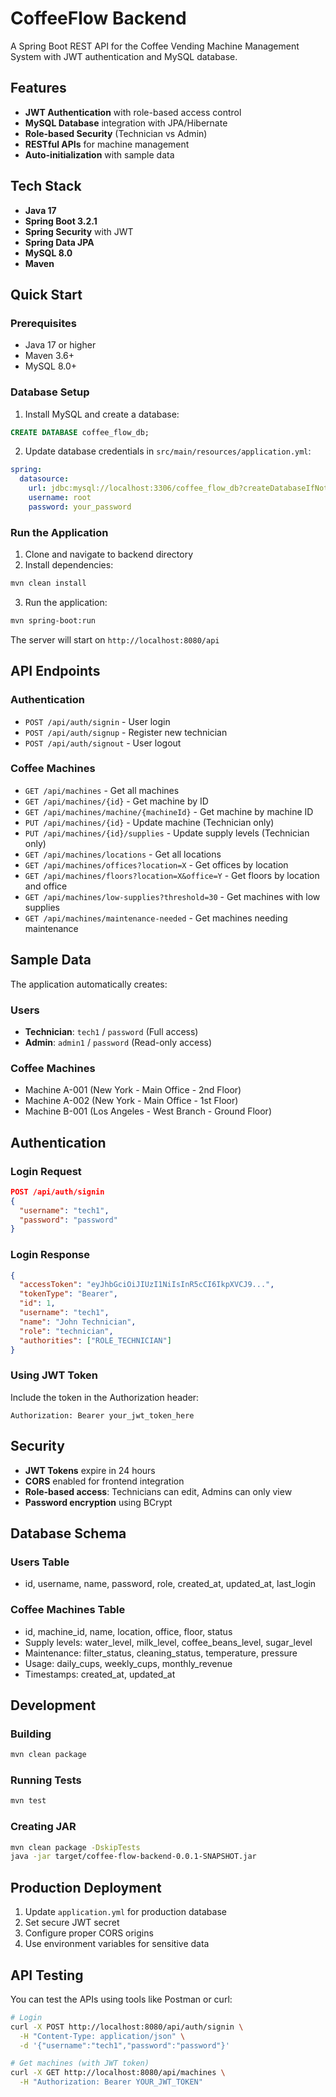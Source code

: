 # CoffeeFlow Backend

A Spring Boot REST API for the Coffee Vending Machine Management System with JWT authentication and MySQL database.

## Features

- **JWT Authentication** with role-based access control
- **MySQL Database** integration with JPA/Hibernate
- **Role-based Security** (Technician vs Admin)
- **RESTful APIs** for machine management
- **Auto-initialization** with sample data

## Tech Stack

- **Java 17**
- **Spring Boot 3.2.1**
- **Spring Security** with JWT
- **Spring Data JPA**
- **MySQL 8.0**
- **Maven**

## Quick Start

### Prerequisites

- Java 17 or higher
- Maven 3.6+
- MySQL 8.0+

### Database Setup

1. Install MySQL and create a database:

```sql
CREATE DATABASE coffee_flow_db;
```

2. Update database credentials in `src/main/resources/application.yml`:

```yaml
spring:
  datasource:
    url: jdbc:mysql://localhost:3306/coffee_flow_db?createDatabaseIfNotExist=true&useSSL=false&allowPublicKeyRetrieval=true
    username: root
    password: your_password
```

### Run the Application

1. Clone and navigate to backend directory
2. Install dependencies:

```bash
mvn clean install
```

3. Run the application:

```bash
mvn spring-boot:run
```

The server will start on `http://localhost:8080/api`

## API Endpoints

### Authentication

- `POST /api/auth/signin` - User login
- `POST /api/auth/signup` - Register new technician
- `POST /api/auth/signout` - User logout

### Coffee Machines

- `GET /api/machines` - Get all machines
- `GET /api/machines/{id}` - Get machine by ID
- `GET /api/machines/machine/{machineId}` - Get machine by machine ID
- `PUT /api/machines/{id}` - Update machine (Technician only)
- `PUT /api/machines/{id}/supplies` - Update supply levels (Technician only)
- `GET /api/machines/locations` - Get all locations
- `GET /api/machines/offices?location=X` - Get offices by location
- `GET /api/machines/floors?location=X&office=Y` - Get floors by location and office
- `GET /api/machines/low-supplies?threshold=30` - Get machines with low supplies
- `GET /api/machines/maintenance-needed` - Get machines needing maintenance

## Sample Data

The application automatically creates:

### Users

- **Technician**: `tech1` / `password` (Full access)
- **Admin**: `admin1` / `password` (Read-only access)

### Coffee Machines

- Machine A-001 (New York - Main Office - 2nd Floor)
- Machine A-002 (New York - Main Office - 1st Floor)
- Machine B-001 (Los Angeles - West Branch - Ground Floor)

## Authentication

### Login Request

```json
POST /api/auth/signin
{
  "username": "tech1",
  "password": "password"
}
```

### Login Response

```json
{
  "accessToken": "eyJhbGciOiJIUzI1NiIsInR5cCI6IkpXVCJ9...",
  "tokenType": "Bearer",
  "id": 1,
  "username": "tech1",
  "name": "John Technician",
  "role": "technician",
  "authorities": ["ROLE_TECHNICIAN"]
}
```

### Using JWT Token

Include the token in the Authorization header:

```
Authorization: Bearer your_jwt_token_here
```

## Security

- **JWT Tokens** expire in 24 hours
- **CORS** enabled for frontend integration
- **Role-based access**: Technicians can edit, Admins can only view
- **Password encryption** using BCrypt

## Database Schema

### Users Table

- id, username, name, password, role, created_at, updated_at, last_login

### Coffee Machines Table

- id, machine_id, name, location, office, floor, status
- Supply levels: water_level, milk_level, coffee_beans_level, sugar_level
- Maintenance: filter_status, cleaning_status, temperature, pressure
- Usage: daily_cups, weekly_cups, monthly_revenue
- Timestamps: created_at, updated_at

## Development

### Building

```bash
mvn clean package
```

### Running Tests

```bash
mvn test
```

### Creating JAR

```bash
mvn clean package -DskipTests
java -jar target/coffee-flow-backend-0.0.1-SNAPSHOT.jar
```

## Production Deployment

1. Update `application.yml` for production database
2. Set secure JWT secret
3. Configure proper CORS origins
4. Use environment variables for sensitive data

## API Testing

You can test the APIs using tools like Postman or curl:

```bash
# Login
curl -X POST http://localhost:8080/api/auth/signin \
  -H "Content-Type: application/json" \
  -d '{"username":"tech1","password":"password"}'

# Get machines (with JWT token)
curl -X GET http://localhost:8080/api/machines \
  -H "Authorization: Bearer YOUR_JWT_TOKEN"
```
